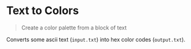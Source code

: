 # Text to Colors

> Create a color palette from a block of text

Converts some ascii text (`input.txt`) into hex color codes (`output.txt`).